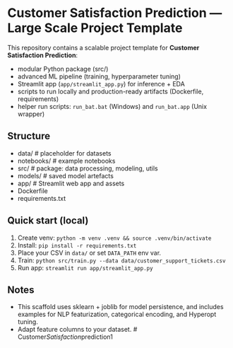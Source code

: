 # Customer Satisfaction Prediction — Large Scale Project Template

This repository contains a scalable project template for **Customer Satisfaction Prediction**:
- modular Python package (src/)
- advanced ML pipeline (training, hyperparameter tuning)
- Streamlit app (`app/streamlit_app.py`) for inference + EDA
- scripts to run locally and production-ready artifacts (Dockerfile, requirements)
- helper run scripts: `run_bat.bat` (Windows) and `run_bat.app` (Unix wrapper)

## Structure
- data/                # placeholder for datasets
- notebooks/           # example notebooks
- src/                 # package: data processing, modeling, utils
- models/              # saved model artefacts
- app/                 # Streamlit web app and assets
- Dockerfile
- requirements.txt

## Quick start (local)
1. Create venv: `python -m venv .venv && source .venv/bin/activate`
2. Install: `pip install -r requirements.txt`
3. Place your CSV in `data/` or set `DATA_PATH` env var.
4. Train: `python src/train.py --data data/customer_support_tickets.csv`
5. Run app: `streamlit run app/streamlit_app.py`

## Notes
- This scaffold uses sklearn + joblib for model persistence, and includes
  examples for NLP featurization, categorical encoding, and Hyperopt tuning.
- Adapt feature columns to your dataset.
#   C u s t o m e r _ S a t i s f a c t i o n _ p r e d i c t i o n 1  
 